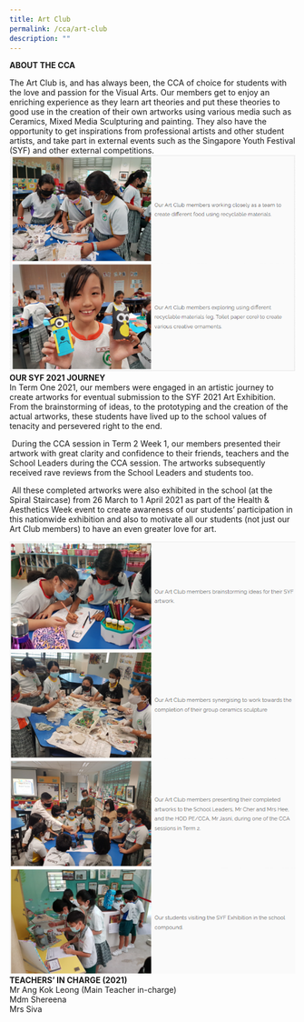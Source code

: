 ```yaml
---
title: Art Club
permalink: /cca/art-club
description: ""
---
```

**ABOUT THE CCA**

The Art Club is, and has always been, the CCA of choice for students with the love and passion for the Visual Arts. Our members get to enjoy an enriching experience as they learn art theories and put these theories to good use in the creation of their own artworks using various media such as Ceramics, Mixed Media Sculpturing and painting. They also have the opportunity to get inspirations from professional artists and other student artists, and take part in external events such as the Singapore Youth Festival (SYF) and other external competitions.
![](/images/artclub1.png)
<br>**OUR SYF 2021 JOURNEY**  
In Term One 2021, our members were engaged in an artistic journey to create artworks for eventual submission to the SYF 2021 Art Exhibition. From the brainstorming of ideas, to the prototyping and the creation of the actual artworks, these students have lived up to the school values of tenacity and persevered right to the end.

 During the CCA session in Term 2 Week 1, our members presented their artwork with great clarity and confidence to their friends, teachers and the School Leaders during the CCA session. The artworks subsequently received rave reviews from the School Leaders and students too.

 All these completed artworks were also exhibited in the school (at the Spiral Staircase) from 26 March to 1 April 2021 as part of the Health & Aesthetics Week event to create awareness of our students’ participation in this nationwide exhibition and also to motivate all our students (not just our Art Club members) to have an even greater love for art.
 
 ![](/images/artclub2.png)
 **TEACHERS’ IN CHARGE (2021)**  
Mr Ang Kok Leong (Main Teacher in-charge)
<br>Mdm Shereena
<br>Mrs Siva